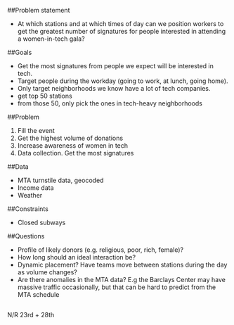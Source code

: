 ##Problem statement
- At which stations and at which times of day can we position workers to get the greatest number of signatures for people interested in attending a women-in-tech gala?

##Goals
- Get the most signatures from people we expect will be interested in tech. 
- Target people during the workday (going to work, at lunch, going home).
- Only target neighborhoods we know have a lot of tech companies.
- get top 50 stations
- from those 50, only pick the ones in tech-heavy neighborhoods

##Problem
1. Fill the event
2. Get the highest volume of donations
3. Increase awareness of women in tech
4. Data collection. Get the most signatures

##Data
- MTA turnstile data, geocoded
- Income data
- Weather

##Constraints
- Closed subways

##Questions
- Profile of likely donors (e.g. religious, poor, rich, female)?
- How long should an ideal interaction be?
- Dynamic placement? Have teams move between stations during the day as volume changes?
- Are there anomalies in the MTA data? E.g the Barclays Center may have massive traffic occasionally, but that can be hard to predict from the MTA schedule

##
N/R 23rd + 28th
